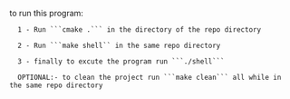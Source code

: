 to run this program:

      1 - Run ```cmake .``` in the directory of the repo directory

      2 - Run ```make shell`` in the same repo directory

      3 - finally to excute the program run ```./shell```
      
      OPTIONAL:- to clean the project run ```make clean``` all while in the same repo directory